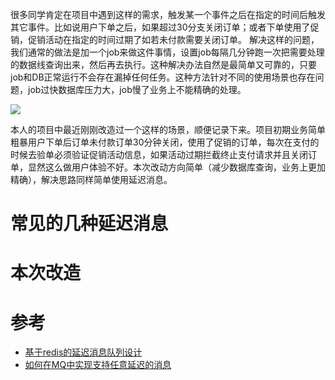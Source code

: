 很多同学肯定在项目中遇到这样的需求，触发某一个事件之后在指定的时间后触发其它事件。比如说用户下单之后，如果超过30分支关闭订单；或者下单使用了促销，促销活动在指定的时间过期了如若未付款需要关闭订单。 解决这样的问题，我们通常的做法是加一个job来做这件事情，设置job每隔几分钟跑一次把需要处理的数据线查询出来，然后再去执行。这种解决办法自然是最简单又可靠的，只要job和DB正常运行不会存在漏掉任何任务。这种方法针对不同的使用场景也存在问题，job过快数据库压力大，job慢了业务上不能精确的处理。

![](https://github.com/moxingwang/collection/blob/master/resources/image/%E6%B6%88%E6%81%AF%E5%BB%B6%E8%BF%9F%E6%94%B9%E9%80%A0%E5%89%8D.jpg?raw=true)

本人的项目中最近刚刚改造过一个这样的场景，顺便记录下来。项目初期业务简单粗暴用户下单后订单未付款订单30分钟关闭，使用了促销的订单，每次在支付的时候去验单必须验证促销活动信息，如果活动过期拦截终止支付请求并且关闭订单，显然这么做用户体验不好。本次改动方向简单（减少数据库查询，业务上更加精确），解决思路同样简单使用延迟消息。

# 常见的几种延迟消息

# 本次改造

# 参考
* [基于redis的延迟消息队列设计](https://www.cnblogs.com/peachyy/p/7398430.html)
* [如何在MQ中实现支持任意延迟的消息](https://www.cnblogs.com/luckcs/articles/8202380.html)